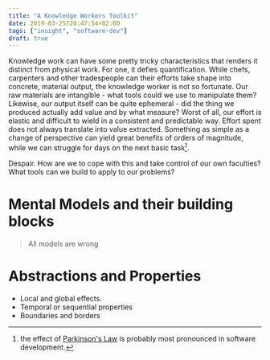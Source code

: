 ```yaml
---
title: "A Knowledge Workers Toolkit"
date: 2019-03-25T20:47:54+02:00
tags: ["insight", "software-dev"]
draft: true
---
```


Knowledge work can have some pretty tricky characteristics that renders it distinct from physical work. For one, it defies quantification. While
chefs, carpenters and other tradespeople can their efforts take shape into concrete, material output, the knowledge worker is not so fortunate.
Our raw materials are intangible - what tools could we use to manipulate them? Likewise, our output itself can be quite ephemeral - did the thing we produced
actually add value and by what measure? Worst of all, our effort is elastic and difficult to wield in a consistent and predictable way. Effort spent does 
not always translate into value extracted. Something as simple as a change of perspective can yield great benefits of orders of magnitude, while 
we can struggle for days on the next basic task[^parkinsons].

Despair. How are we to cope with this and take control of our own faculties? What tools can we build to apply to our problems?

# Mental Models and their building blocks

> All models are wrong


# Abstractions and Properties

- Local and global effects.
- Temporal or sequential properties
- Boundaries and borders

[^parkinsons]: the effect of [Parkinson's Law](https://en.wikipedia.org/wiki/Parkinson%27s_law) is probably most pronounced in software development.

[^process]: To make matters worse, institutions have reached for the only incumbent tools they know: process. Processes designed for managing assembly lines in the industrial revolution are haphazardly being applied in the office environment. But that's a rant for another time.

